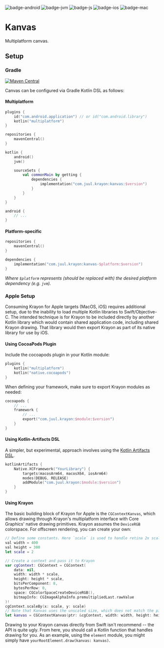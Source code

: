 ![badge-android]
![badge-jvm]
![badge-js]
![badge-ios]
![badge-mac]

# Kanvas

Multiplatform canvas.

## Setup

### Gradle

[![Maven Central](https://maven-badges.herokuapp.com/maven-central/com.juul.krayon/kanvas/badge.svg)](https://maven-badges.herokuapp.com/maven-central/com.juul.krayon/kanvas)

Canvas can be configured via Gradle Kotlin DSL as follows:

#### Multiplatform

```kotlin
plugins {
    id("com.android.application") // or id("com.android.library")
    kotlin("multiplatform")
}

repositories {
    mavenCentral()
}

kotlin {
    android()
    jvm()

    sourceSets {
        val commonMain by getting {
            dependencies {
                implementation("com.juul.krayon:kanvas:$version")
            }
        }
    }
}

android {
    // ...
}
```

#### Platform-specific

```kotlin
repositories {
    mavenCentral()
}

dependencies {
    implementation("com.juul.krayon:kanvas-$platform:$version")
}
```

_Where `$platform` represents (should be replaced with) the desired platform dependency (e.g. `jvm`)._

### Apple Setup

Consuming Krayon for Apple targets (MacOS, iOS) requires additional setup, due to the inability to
load multiple Kotlin libraries to Swift/Objective-C. The intended technique is for Krayon to be
included directly by another Kotlin library which would contain shared application code, including
shared Krayon drawing. That library would then export Krayon as part of its native library for use
by iOS.

#### Using CocoaPods Plugin

Include the cocoapods plugin in your Kotlin module:

```kotlin
plugins {
    kotlin("multiplatform")
    kotlin("native.cocoapods")
}
```

When defining your framework, make sure to export Krayon modules as needed:

```kotlin
cocoapods {
    // ...
    framework {
        // ...
        export("com.juul.krayon:$module:$version")
    }
}
```

#### Using Kotlin-Artifacts DSL

A simpler, but experimental, approach involves using the [Kotlin Artifacts DSL](https://kotlinlang.org/docs/multiplatform-native-artifacts.html).

```kotlin
kotlinArtifacts {
    Native.XCFramework("YourLibrary") {
        targets(macosArm64, macosX64, iosArm64)
        modes(DEBUG, RELEASE)
        addModule("com.juul.krayon:$module:$version")
    }
}
```

#### Using Krayon

The basic building block of Krayon for Apple is the `CGContextKanvas`, which allows drawing through
Krayon's multiplatform interface with Core Graphics' native drawing primitives. Krayon assumes the
`DeviceRGB` colorspace. For offscreen rendering, you can create your own:

```swift
// Define some constants. Here `scale` is used to handle retina 2x scaling
val width = 400
val height = 300
let scale = 2

// Create a context and pass it to Krayon
var cgContext: CGContext = CGContext(
    data: nil,
    width: width * scale,
    height: height * scale,
    bitsPerComponent: 8,
    bytesPerRow: 0,
    space: CGColorSpaceCreateDeviceRGB(),
    bitmapInfo: CGImageAlphaInfo.premultipliedLast.rawValue
)!
cgContext.scaleBy(x: scale, y: scale)
// Note that Kanvas uses the unscaled size, which does not match the pixel count of the CGContext
let kanvas = CGContextKanvas(ptr: &cgContext, width: width, height: height)
```

Drawing to your Krayon canvas directly from Swift isn't recommend -- the API is quite ugly. From here,
you should call a Kotlin function that handles drawing for you. As an example, using the `element`
module, you might simply have `yourRootElement.draw(kanvas: kanvas)`.

[badge-android]: http://img.shields.io/badge/platform-android-6EDB8D.svg?style=flat
[badge-ios]: http://img.shields.io/badge/platform-ios-CDCDCD.svg?style=flat
[badge-js]: http://img.shields.io/badge/platform-js-F8DB5D.svg?style=flat
[badge-jvm]: http://img.shields.io/badge/platform-jvm-DB413D.svg?style=flat
[badge-linux]: http://img.shields.io/badge/platform-linux-2D3F6C.svg?style=flat
[badge-windows]: http://img.shields.io/badge/platform-windows-4D76CD.svg?style=flat
[badge-mac]: http://img.shields.io/badge/platform-macos-111111.svg?style=flat
[badge-watchos]: http://img.shields.io/badge/platform-watchos-C0C0C0.svg?style=flat
[badge-tvos]: http://img.shields.io/badge/platform-tvos-808080.svg?style=flat
[badge-wasm]: https://img.shields.io/badge/platform-wasm-624FE8.svg?style=flat

